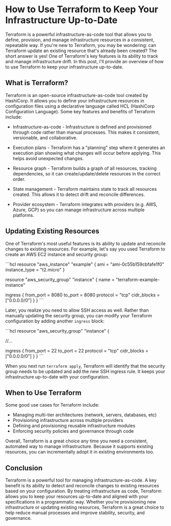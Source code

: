<h1>How to Use Terraform to Keep Your Infrastructure Up-to-Date</h1>
<p>Terraform is a powerful infrastructure-as-code tool that allows you to define, provision, and manage infrastructure resources in a consistent, repeatable way. If you're new to Terraform, you may be wondering: can Terraform update an existing resource that's already been created? The short answer is yes! One of Terraform's key features is its ability to track and manage infrastructure drift. In this post, I'll provide an overview of how to use Terraform to keep your infrastructure up-to-date.</p>
<h2>What is Terraform?</h2>
<p>Terraform is an open-source infrastructure-as-code tool created by HashiCorp. It allows you to define your infrastructure resources in configuration files using a declarative language called HCL (HashiCorp Configuration Language). Some key features and benefits of Terraform include:</p>
<ul>
<li>
<p>Infrastructure-as-code - Infrastructure is defined and provisioned through code rather than manual processes. This makes it consistent, versionable, and collaborative.</p>
</li>
<li>
<p>Execution plans - Terraform has a "planning" step where it generates an execution plan showing what changes will occur before applying. This helps avoid unexpected changes.</p>
</li>
<li>
<p>Resource graph - Terraform builds a graph of all resources, tracking dependencies, so it can create/update/delete resources in the correct order.</p>
</li>
<li>
<p>State management - Terraform maintains state to track all resources created. This allows it to detect drift and reconcile differences.</p>
</li>
<li>
<p>Provider ecosystem - Terraform integrates with providers (e.g. AWS, Azure, GCP) so you can manage infrastructure across multiple platforms.</p>
</li>
</ul>
<h2>Updating Existing Resources</h2>
<p>One of Terraform's most useful features is its ability to update and reconcile changes to existing resources. For example, let's say you used Terraform to create an AWS EC2 instance and security group:</p>
<p>```hcl
resource "aws_instance" "example" {
  ami           = "ami-0c55b159cbfafe1f0" 
  instance_type = "t2.micro"
}</p>
<p>resource "aws_security_group" "instance" {
  name = "terraform-example-instance"</p>
<p>ingress {
    from_port   = 8080
    to_port     = 8080 
    protocol    = "tcp"
    cidr_blocks = ["0.0.0.0/0"] 
  }
}
```</p>
<p>Later, you realize you need to allow SSH access as well. Rather than manually updating the security group, you can modify your Terraform configuration by adding another <code>ingress</code> block:</p>
<p>```hcl
resource "aws_security_group" "instance" {</p>
<p>//...</p>
<p>ingress {
    from_port   = 22
    to_port     = 22
    protocol    = "tcp"
    cidr_blocks = ["0.0.0.0/0"]
  }
}
```</p>
<p>When you next run <code>terraform apply</code>, Terraform will identify that the security group needs to be updated and add the new SSH ingress rule. It keeps your infrastructure up-to-date with your configuration.</p>
<h2>When to Use Terraform</h2>
<p>Some good use cases for Terraform include:</p>
<ul>
<li>Managing multi-tier architectures (network, servers, databases, etc)</li>
<li>Provisioning infrastructure across multiple providers </li>
<li>Defining and provisioning reusable infrastructure modules</li>
<li>Enforcing security policies and governance through code</li>
</ul>
<p>Overall, Terraform is a great choice any time you need a consistent, automated way to manage infrastructure. Because it supports existing resources, you can incrementally adopt it in existing environments too.</p>
<h2>Conclusion</h2>
<p>Terraform is a powerful tool for managing infrastructure-as-code. A key benefit is its ability to detect and reconcile changes to existing resources based on your configuration. By treating infrastructure as code, Terraform allows you to keep your resources up-to-date and aligned with your specifications in a programmatic way. Whether you're provisioning new infrastructure or updating existing resources, Terraform is a great choice to help reduce manual processes and improve stability, security, and governance.</p>